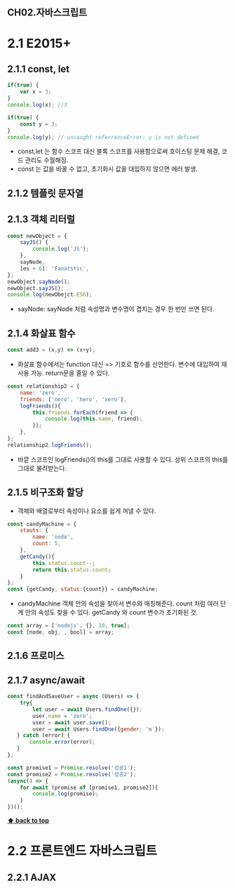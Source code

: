 ## <a name='TOC'><a name='TOC'>CH02.자바스크립트</a>

# 2.1 E2015+
## 2.1.1 const, let

```javascript
if(true) {
    var x = 3;
}
console.log(x); //3

if(true) {
    const y = 3;
}
console.log(y); // uncaught referrenceError: y is not defined
```
+ const,let 는 함수 스코프 대신 블록 스코프를 사용함으로써 호이스팅 문제 해결, 코드 관리도 수월해짐.
+ const 는 값을 바꿀 수 없고, 초기화시 값을 대입하지 않으면 에러 발생.

## 2.1.2 템플릿 문자열

## 2.1.3 객체 리터럴
```javascript
const newObject = {
    sayJS() {
        console.log('JS');
    },
    sayNode,
    [es + 6]: 'Fanatstic',
};
newObject.sayNode();
newObject.sayJS();
console.log(newObejct.ES6);
```
+ sayNode: sayNode 처럼 속성명과 변수명이 겹치는 경우 한 번만 쓰면 된다.

## 2.1.4 화살표 함수
```javascript
const add3 = (x,y) => (x+y);
```
+ 화살표 함수에서는 function 대신 => 기호로 함수를 선언한다. 변수에 대입하여 재사용 가능. return문을 줄일 수 있다. 

```javascript
const relationship2 = {
    name: 'zero',
    friends: ['nero', 'hero', 'xero'],
    logFriends(){
        this.friends.forEach(friend => {
            console.log(this.name, friend);
        });
    },
};
relationship2.logFriends();
```
+ 바깥 스코프인 logFriends()의 this를 그대로 사용할 수 있다. 상위 스코프의 this를 그대로 물려받는다. 

## 2.1.5 비구조화 할당
+ 객체와 배열로부터 속성이나 요소를 쉽게 꺼낼 수 있다.

```javascript
const candyMachine = {
    stauts: {
        name: 'node',
        count: 5,
    },
    getCandy(){
        this.status.count--;
        return this.status.count;
    }
};
const {getCandy, status:{count}} = candyMachine;
```
+ candyMachine 객체 안의 속성을 찾아서 변수와 매칭해준다. count 처럼 여러 단계 안의 속성도 찾을 수 있다. getCandy 와 count 변수가 초기화된 것.


```javascript
const array = ['nodejs', {}, 10, true];
const [node, obj, , bool] = array;
```

## 2.1.6 프로미스

## 2.1.7 async/await

```javascript
const findAndSaveUser = async (Users) => {
    try{
        let user = await Users.findOne({});
        user.name = 'zero';
        user = await user.save();
        user = await Users.findOne({gender: 'm'});
   } catch (error) {
       console.error(error);
   }
};
```

```javascript
const promise1 = Promise.resolve('성공1');
const promise2 = Promise.resolve('성공2');
(async() => {
    for await (promise of [promise1, promise2]){
        console.log(promise);
    }
})();
```
**[⬆ back to top](#TOC)**

# 2.2 프론트엔드 자바스크립트
## 2.2.1 AJAX


```javascript

```